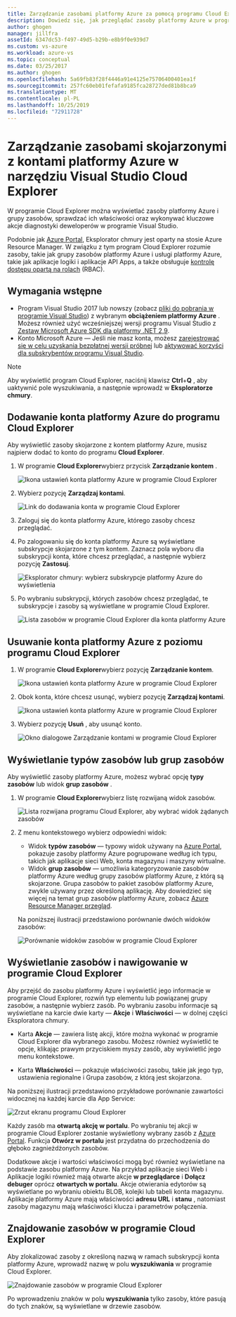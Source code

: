 ```yaml
---
title: Zarządzanie zasobami platformy Azure za pomocą programu Cloud Explorer | Microsoft Docs
description: Dowiedz się, jak przeglądać zasoby platformy Azure w programie Visual Studio i zarządzać nimi za pomocą programu Cloud Explorer.
author: ghogen
manager: jillfra
assetId: 6347dc53-f497-49d5-b29b-e8b9f0e939d7
ms.custom: vs-azure
ms.workload: azure-vs
ms.topic: conceptual
ms.date: 03/25/2017
ms.author: ghogen
ms.openlocfilehash: 5a69fb83f28f4446a91e4125e75706400401ea1f
ms.sourcegitcommit: 257fc60eb01fefafa9185fca28727ded81b8bca9
ms.translationtype: MT
ms.contentlocale: pl-PL
ms.lasthandoff: 10/25/2019
ms.locfileid: "72911728"
---
```

# <a name="manage-the-resources-associated-with-your-azure-accounts-in-visual-studio-cloud-explorer"></a>Zarządzanie zasobami skojarzonymi z kontami platformy Azure w narzędziu Visual Studio Cloud Explorer

W programie Cloud Explorer można wyświetlać zasoby platformy Azure i grupy zasobów, sprawdzać ich właściwości oraz wykonywać kluczowe akcje diagnostyki deweloperów w programie Visual Studio.

Podobnie jak [Azure Portal](https://portal.azure.com), Eksplorator chmury jest oparty na stosie Azure Resource Manager. W związku z tym program Cloud Explorer rozumie zasoby, takie jak grupy zasobów platformy Azure i usługi platformy Azure, takie jak aplikacje logiki i aplikacje API Apps, a także obsługuje [kontrolę dostępu opartą na rolach](/azure/role-based-access-control/role-assignments-portal) (RBAC).

## <a name="prerequisites"></a>Wymagania wstępne

* Program Visual Studio 2017 lub nowszy (zobacz [pliki do pobrania w programie Visual Studio](https://visualstudio.microsoft.com/downloads)) z wybranym **obciążeniem platformy Azure** . Możesz również użyć wcześniejszej wersji programu Visual Studio z [Zestaw Microsoft Azure SDK dla platformy .NET 2,9](https://www.microsoft.com/download/details.aspx?id=51657).
* Konto Microsoft Azure — Jeśli nie masz konta, możesz [zarejestrować się w celu uzyskania bezpłatnej wersji próbnej](https://azure.microsoft.com/pricing/member-offers/credit-for-visual-studio-subscribers/) lub [aktywować korzyści dla subskrybentów programu Visual Studio](https://azure.microsoft.com/pricing/member-offers/credit-for-visual-studio-subscribers/).

> [!NOTE]
> Aby wyświetlić program Cloud Explorer, naciśnij klawisz **Ctrl**+**Q** , aby uaktywnić pole wyszukiwania, a następnie wprowadź w **Eksploratorze chmury**.

## <a name="add-an-azure-account-to-cloud-explorer"></a>Dodawanie konta platformy Azure do programu Cloud Explorer

Aby wyświetlić zasoby skojarzone z kontem platformy Azure, musisz najpierw dodać to konto do programu **Cloud Explorer**.

1. W programie **Cloud Explorer**wybierz przycisk **Zarządzanie kontem** .

   ![Ikona ustawień konta platformy Azure w programie Cloud Explorer](./media/vs-azure-tools-resources-managing-with-cloud-explorer/azure-account-settings.png)

1. Wybierz pozycję **Zarządzaj kontami**.

   ![Link do dodawania konta w programie Cloud Explorer](./media/vs-azure-tools-resources-managing-with-cloud-explorer/manage-accounts-link.png)

1. Zaloguj się do konta platformy Azure, którego zasoby chcesz przeglądać.

1. Po zalogowaniu się do konta platformy Azure są wyświetlane subskrypcje skojarzone z tym kontem. Zaznacz pola wyboru dla subskrypcji konta, które chcesz przeglądać, a następnie wybierz pozycję **Zastosuj**.

   ![Eksplorator chmury: wybierz subskrypcje platformy Azure do wyświetlenia](./media/vs-azure-tools-resources-managing-with-cloud-explorer/select-subscriptions.png)

1. Po wybraniu subskrypcji, których zasobów chcesz przeglądać, te subskrypcje i zasoby są wyświetlane w programie Cloud Explorer.

   ![Lista zasobów w programie Cloud Explorer dla konta platformy Azure](./media/vs-azure-tools-resources-managing-with-cloud-explorer/resources-listed.png)

## <a name="remove-an-azure-account-from-cloud-explorer"></a>Usuwanie konta platformy Azure z poziomu programu Cloud Explorer

1. W programie **Cloud Explorer**wybierz pozycję **Zarządzanie kontem**.

   ![Ikona ustawień konta platformy Azure w programie Cloud Explorer](./media/vs-azure-tools-resources-managing-with-cloud-explorer/azure-account-settings.png)

1. Obok konta, które chcesz usunąć, wybierz pozycję **Zarządzaj kontami**.

   ![Ikona ustawień konta platformy Azure w programie Cloud Explorer](./media/vs-azure-tools-resources-managing-with-cloud-explorer/remove-account.png)

1. Wybierz pozycję **Usuń** , aby usunąć konto.

    ![Okno dialogowe Zarządzanie kontami w programie Cloud Explorer](./media/vs-azure-tools-resources-managing-with-cloud-explorer/accountmanage.PNG)

## <a name="view-resource-types-or-resource-groups"></a>Wyświetlanie typów zasobów lub grup zasobów

Aby wyświetlić zasoby platformy Azure, możesz wybrać opcję **typy zasobów** lub widok **grup zasobów** .

1. W programie **Cloud Explorer**wybierz listę rozwijaną widok zasobów.

   ![Lista rozwijana programu Cloud Explorer, aby wybrać widok żądanych zasobów](./media/vs-azure-tools-resources-managing-with-cloud-explorer/resources-view-dropdown.png)

1. Z menu kontekstowego wybierz odpowiedni widok:

   * Widok **typów zasobów** — typowy widok używany na [Azure Portal](https://portal.azure.com), pokazuje zasoby platformy Azure pogrupowane według ich typu, takich jak aplikacje sieci Web, konta magazynu i maszyny wirtualne.
   * Widok **grup zasobów** — umożliwia kategoryzowanie zasobów platformy Azure według grupy zasobów platformy Azure, z którą są skojarzone. Grupa zasobów to pakiet zasobów platformy Azure, zwykle używany przez określoną aplikację. Aby dowiedzieć się więcej na temat grup zasobów platformy Azure, zobacz [Azure Resource Manager przegląd](/azure/azure-resource-manager/resource-group-overview).

   Na poniższej ilustracji przedstawiono porównanie dwóch widoków zasobów:

   ![Porównanie widoków zasobów w programie Cloud Explorer](./media/vs-azure-tools-resources-managing-with-cloud-explorer/resource-views-comparison.png)

## <a name="view-and-navigate-resources-in-cloud-explorer"></a>Wyświetlanie zasobów i nawigowanie w programie Cloud Explorer

Aby przejść do zasobu platformy Azure i wyświetlić jego informacje w programie Cloud Explorer, rozwiń typ elementu lub powiązanej grupy zasobów, a następnie wybierz zasób. Po wybraniu zasobu informacje są wyświetlane na karcie dwie karty — **Akcje** i **Właściwości** — w dolnej części Eksploratora chmury.

* Karta **Akcje** — zawiera listę akcji, które można wykonać w programie Cloud Explorer dla wybranego zasobu. Możesz również wyświetlić te opcje, klikając prawym przyciskiem myszy zasób, aby wyświetlić jego menu kontekstowe.

* Karta **Właściwości** — pokazuje właściwości zasobu, takie jak jego typ, ustawienia regionalne i Grupa zasobów, z którą jest skojarzona.

Na poniższej ilustracji przedstawiono przykładowe porównanie zawartości widocznej na każdej karcie dla App Service:

  ![Zrzut ekranu programu Cloud Explorer](./media/vs-azure-tools-resources-managing-with-cloud-explorer/actions-and-properties.png)

Każdy zasób ma **otwartą akcję w portalu**. Po wybraniu tej akcji w programie Cloud Explorer zostanie wyświetlony wybrany zasób z [Azure Portal](https://portal.azure.com). Funkcja **Otwórz w portalu** jest przydatna do przechodzenia do głęboko zagnieżdżonych zasobów.

Dodatkowe akcje i wartości właściwości mogą być również wyświetlane na podstawie zasobu platformy Azure. Na przykład aplikacje sieci Web i Aplikacje logiki również mają otwarte akcje **w przeglądarce** i **Dołącz debuger** oprócz **otwartych w portalu**. Akcje otwierania edytorów są wyświetlane po wybraniu obiektu BLOB, kolejki lub tabeli konta magazynu. Aplikacje platformy Azure mają właściwości **adresu URL** i **stanu** , natomiast zasoby magazynu mają właściwości klucza i parametrów połączenia.

## <a name="find-resources-in-cloud-explorer"></a>Znajdowanie zasobów w programie Cloud Explorer

Aby zlokalizować zasoby z określoną nazwą w ramach subskrypcji konta platformy Azure, wprowadź nazwę w polu **wyszukiwania** w programie Cloud Explorer.

  ![Znajdowanie zasobów w programie Cloud Explorer](./media/vs-azure-tools-resources-managing-with-cloud-explorer/search-for-resources.png)

Po wprowadzeniu znaków w polu **wyszukiwania** tylko zasoby, które pasują do tych znaków, są wyświetlane w drzewie zasobów.
